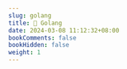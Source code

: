 ```yaml
---
slug: golang
title: 📔 Golang
date: 2024-03-08 11:12:32+08:00
bookComments: false
bookHidden: false
weight: 1
---
```


